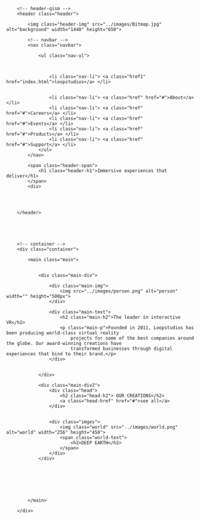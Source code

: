 <!DOCTYPE html>
<html lang="en">

<head>
    <meta charset="UTF-8">
    <meta name="viewport" content="width=device-width, initial-scale=1.0">
    <title>figma</title>
    <link rel="stylesheet" href="../styles/normalize.css">
    <link rel="stylesheet" href="../styles/font.css">
    <link rel="stylesheet" href="../styles/index.css">

</head>

<body>
    <div class="container">

        <!-- header-qism -->
        <header class="header">

            <img class="header-img" src="../images/Bitmap.jpg" alt="background" width="1440" height="650">

            <!-- navbar -->
            <nav class="navbar">

                <ul class="nav-ul">



                    <li class="nav-li"> <a class="href1" href="index.html">loopstudios</a> </li>


                    <li class="nav-li"> <a class="href" href="#">About</a> </li>
                    <li class="nav-li"> <a class="href" href="#">Careers</a> </li>
                    <li class="nav-li"> <a class="href" href="#">Events</a> </li>
                    <li class="nav-li"> <a class="href" href="#">Products</a> </li>
                    <li class="nav-li"> <a class="href" href="#">Support</a> </li>
                </ul>
            </nav>

            <span class="header-span">
                <h1 class="header-h1">Immersive experiences that deliver</h1>
            </span>
            <div>




        </header>





        <!-- container -->
        <div class="container">

            <main class="main">


                <div class="main-div">

                    <div class="main-img">
                        <img src="../images/person.png" alt="person" width="" height="500px">
                    </div>

                    <div class="main-text">
                        <h2 class="main-h2">The leader in interactive VR</h2>
                        <p class="main-p">Founded in 2011, Loopstudios has been producing world-class virtual reality
                            projects for some of the best companies around the globe. Our award-winning creations have
                            transformed businesses through digital experiences that bind to their brand.</p>
                    </div>


                </div>

                <div class="main-div2">
                    <div class="head">
                        <h2 class="head-h2"> OUR CREATIONS</h2>
                        <a class="head-href" href="#">see all</a>
                    </div>


                    <div class="imges">
                        <img class="world" src="../images/world.png" alt="world" width="256" height="450">
                        <span class="world-text">
                            <h2>DEEP EARTH</h2>
                        </span>
                    </div>
                </div>







            </main>

        </div>


</body>

</html>
